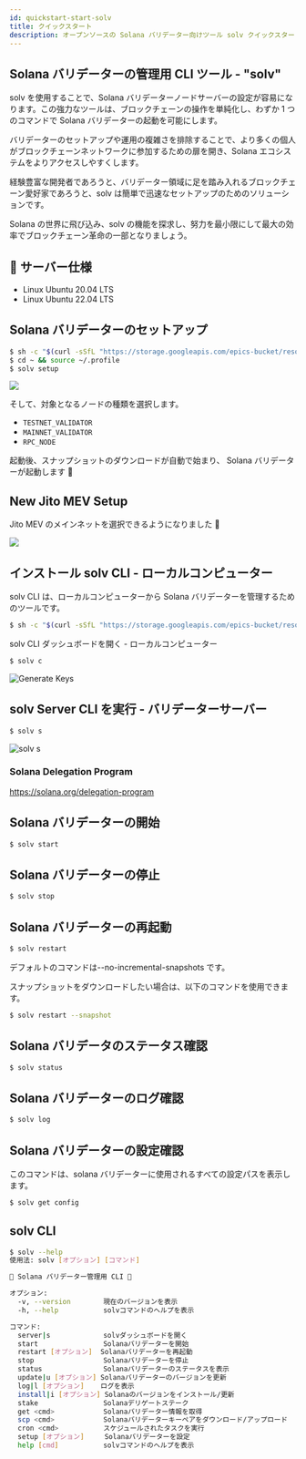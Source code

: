 ```yaml
---
id: quickstart-start-solv
title: クイックスタート
description: オープンソースの Solana バリデーター向けツール solv クイックスタート
---
```


## Solana バリデーターの管理用 CLI ツール - "solv"

solv を使用することで、Solana バリデーターノードサーバーの設定が容易になります。この強力なツールは、ブロックチェーンの操作を単純化し、わずか 1 つのコマンドで Solana バリデーターの起動を可能にします。

バリデーターのセットアップや運用の複雑さを排除することで、より多くの個人がブロックチェーンネットワークに参加するための扉を開き、Solana エコシステムをよりアクセスしやすくします。

経験豊富な開発者であろうと、バリデーター領域に足を踏み入れるブロックチェーン愛好家であろうと、solv は簡単で迅速なセットアップのためのソリューションです。

Solana の世界に飛び込み、solv の機能を探求し、努力を最小限にして最大の効率でブロックチェーン革命の一部となりましょう。

## 📖 サーバー仕様

- Linux Ubuntu 20.04 LTS
- Linux Ubuntu 22.04 LTS

## Solana バリデーターのセットアップ

```bash
$ sh -c "$(curl -sSfL "https://storage.googleapis.com/epics-bucket/resource/solv/v3.3/install")"
$ cd ~ && source ~/.profile
$ solv setup
```

![](https://storage.googleapis.com/zenn-user-upload/949db29fc401-20240131.png)

そして、対象となるノードの種類を選択します。

- `TESTNET_VALIDATOR`
- `MAINNET_VALIDATOR`
- `RPC_NODE`

起動後、スナップショットのダウンロードが自動で始まり、
Solana バリデーターが起動します 🎊

## New Jito MEV Setup

Jito MEV のメインネットを選択できるようになりました 🎉

![](https://storage.googleapis.com/epics-bucket/solv/assets/mainnet-select.png)

## インストール solv CLI - ローカルコンピューター

solv CLI は、ローカルコンピューターから Solana バリデーターを管理するためのツールです。

```bash
$ sh -c "$(curl -sSfL "https://storage.googleapis.com/epics-bucket/resource/solv-cli/v3.3/install")"
```

solv CLI ダッシュボードを開く - ローカルコンピューター

```bash
$ solv c
```

![Generate Keys](https://storage.googleapis.com/epics-bucket/solv/assets/generate-keys.png)

## solv Server CLI を実行 - バリデーターサーバー

```bash
$ solv s
```

![solv s](https://storage.googleapis.com/epics-bucket/solv/assets/solv-s.png)

### Solana Delegation Program

https://solana.org/delegation-program

## Solana バリデーターの開始

```bash
$ solv start
```

## Solana バリデーターの停止

```bash
$ solv stop
```

## Solana バリデーターの再起動

```bash
$ solv restart
```

デフォルトのコマンドは--no-incremental-snapshots です。

スナップショットをダウンロードしたい場合は、以下のコマンドを使用できます。

```bash
$ solv restart --snapshot
```

## Solana バリデータのステータス確認

```bash
$ solv status
```

## Solana バリデーターのログ確認

```bash
$ solv log
```

## Solana バリデーターの設定確認

このコマンドは、solana バリデーターに使用されるすべての設定パスを表示します。

```bash
$ solv get config
```

## solv CLI

```bash
$ solv --help
使用法: solv [オプション] [コマンド]

💎 Solana バリデーター管理用 CLI 💎

オプション:
  -v, --version        現在のバージョンを表示
  -h, --help           solvコマンドのヘルプを表示

コマンド:
  server|s             solvダッシュボードを開く
  start                Solanaバリデーターを開始
  restart [オプション]  Solanaバリデーターを再起動
  stop                 Solanaバリデーターを停止
  status               Solanaバリデーターのステータスを表示
  update|u [オプション] Solanaバリデーターのバージョンを更新
  log|l [オプション]    ログを表示
  install|i [オプション] Solanaのバージョンをインストール/更新
  stake                Solanaデリゲートステーク
  get <cmd>            Solanaバリデーター情報を取得
  scp <cmd>            Solanaバリデーターキーペアをダウンロード/アップロード
  cron <cmd>           スケジュールされたタスクを実行
  setup [オプション]     Solanaバリデーターを設定
  help [cmd]           solvコマンドのヘルプを表示
```
